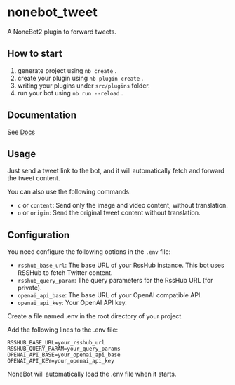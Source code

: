 # nonebot_tweet

A NoneBot2 plugin to forward tweets.

## How to start

1. generate project using `nb create` .
2. create your plugin using `nb plugin create` .
3. writing your plugins under `src/plugins` folder.
4. run your bot using `nb run --reload` .

## Documentation

See [Docs](https://nonebot.dev/)

## Usage

Just send a tweet link to the bot, and it will automatically fetch and forward the tweet content.

You can also use the following commands:

-   `c` or `content`: Send only the image and video content, without translation.
-   `o` or `origin`: Send the original tweet content without translation.

## Configuration

You need configure the following options in the `.env` file:

-   `rsshub_base_url`: The base URL of your RssHub instance. This bot uses RSSHub to fetch Twitter content.
-   `rsshub_query_param`: The query parameters for the RssHub URL (for private).
-   `openai_api_base`: The base URL of your OpenAI compatible API.
-   `openai_api_key`: Your OpenAI API key.

Create a file named .env in the root directory of your project.

Add the following lines to the  .env file:

```
RSSHUB_BASE_URL=your_rsshub_url
RSSHUB_QUERY_PARAM=your_query_params
OPENAI_API_BASE=your_openai_api_base
OPENAI_API_KEY=your_openai_api_key
```

NoneBot will automatically load the .env file when it starts.